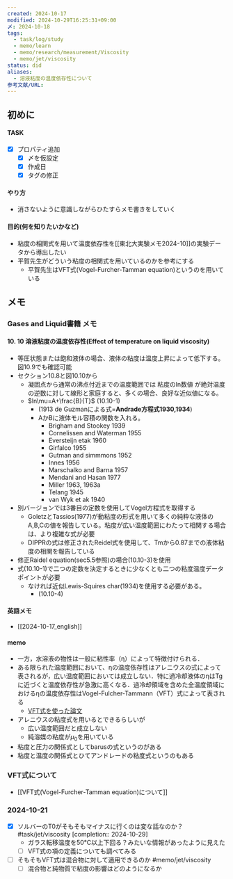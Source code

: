 ```yaml
---
created: 2024-10-17
modified: 2024-10-29T16:25:31+09:00
〆: 2024-10-18
tags:
  - task/log/study
  - memo/learn
  - memo/research/measurement/Viscosity
  - memo/jet/viscosity
status: did
aliases:
  - 溶液粘度の温度依存性について
参考文献/URL: 
---
```

## 初めに
#### TASK
- [x] プロパティ追加
	- [x] 〆を仮設定
	- [x] 作成日
	- [x] タグの修正
#### やり方
- 消さないように意識しながらひたすらメモ書きをしていく
#### 目的(何を知りたいかなど)
- 粘度の相関式を用いて温度依存性を[[東北大実験メモ2024-10]]の実験データから導出したい
- 平賀先生がどういう粘度の相関式を用いているのかを参考にする
	- 平賀先生はVFT式(Vogel-Furcher-Tamman equation)というのを用いている
## メモ
### Gases and Liquid書籍 メモ
#### 10. 10 溶液粘度の温度依存性(Effect of temperature on liquid viscosity)
- 等圧状態または飽和液体の場合、液体の粘度は温度上昇によって低下する。図10.9でも確認可能
- セクション10.8と図10.10から
	- 凝固点から通常の沸点付近までの温度範囲では 粘度のln数値 が絶対温度の逆数に対して線形と家庭すると、多くの場合、良好な近似値になる。
	- $ln\mu=A+\frac{B}{T}$  (10.10-1)
		- (1913 de Guzmanによる式=**Andrade方程式1930,1934**)
		- AかBに液体モル容積の関数を入れる。
			- Brigham and Stookey 1939
			- Cornelissen and Waterman 1955
			- Eversteijn etak 1960
			- Girfalco 1955
			- Gutman and simmmons 1952
			- Innes 1956
			- Marschalko and Barna 1957
			- Mendani and Hasan 1977
			- Miller 1963, 1963a
			- Telang 1945
			- van Wyk et ak 1940
- 別バージョンでは3番目の定数を使用してVogel方程式を取得する
	- GoletzとTassios(1977)が動粘度の形式を用いて多くの純粋な液体のA,B,Cの値を報告している。粘度が広い温度範囲にわたって相関する場合は、より複雑な式が必要
	- DIPPRの式は修正されたReidel式を使用して、Tmから0.87までの液体粘度の相関を報告している
- 修正Raidel equation(sec5.5参照)の場合(10.10-3)を使用
- 式(10.10-1)で二つの定数を決定するときに少なくとも二つの粘度温度データポイントが必要
	- なければ近似Lewis-Squires char(1934)を使用する必要がある。
		- (10.10-4)
#### 英語メモ
- [[2024-10-17_english]]
#### memo 
- 一方，水溶液の物性は一般に粘性率（η）によって特徴付けられる．
- ある限られた温度範囲において、ηの温度依存性はアレニウスの式によって表されるが，広い温度範囲においては成立しない．特に過冷却液体のηはTgに近づくと温度依存性が急激に高くなる．過冷却領域を含めた全温度領域におけるηの温度依存性はVogel-Fulcher-Tammann（VFT）式によって表される
	- [VFT式を使った論文](<C:\Users\sg_sa\OneDrive - 東北工業大学\PDF_Sync\PDFごった煮\勉強用\VFT式を使った論文.pdf>)
- アレニウスの粘度式を用いるとできるらしいが
	- 広い温度範囲だと成立しない
	- 純溶媒の粘度が$\mu_0$を用いている
- 粘度と圧力の関係式としてbarusの式というのがある
- 粘度と温度の関係式とひてアンドレードの粘度式というのもある
### VFT式について
- [[VFT式(Vogel-Furcher-Tamman equation)について]]
### 2024-10-21
- [x] ソルバーのT0がそもそもマイナスに行くのは変な話なのか？ #task/jet/viscosity  [completion:: 2024-10-29]
	- ガラス転移温度を50℃以上下回る？みたいな情報があったように見えた
	- [ ] VFT式の項の定義についても調べてみる
- [ ] そもそもVFT式は混合物に対して適用できるのか #memo/jet/viscosity 
	- [ ] 混合物と純物質で粘度の影響はどのようになるか